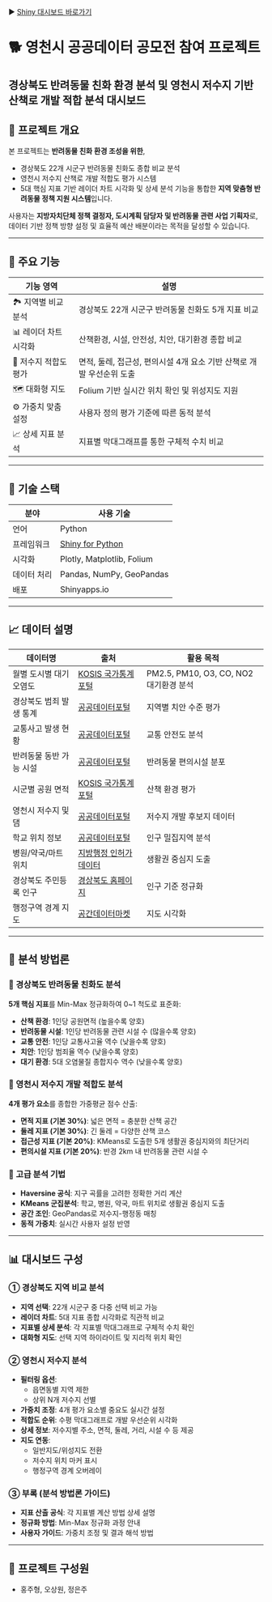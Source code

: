 ▶️ [Shiny 대시보드 바로가기](https://godfuf.shinyapps.io/yeongcheon-pet/)

# 🐕 영천시 공공데이터 공모전 참여 프로젝트
## 경상북도 반려동물 친화 환경 분석 및 영천시 저수지 기반 산책로 개발 적합 분석 대시보드

## 📌 프로젝트 개요

본 프로젝트는 **반려동물 친화 환경 조성을 위한**,

* 경상북도 22개 시군구 반려동물 친화도 종합 비교 분석
* 영천시 저수지 산책로 개발 적합도 평가 시스템
* 5대 핵심 지표 기반 레이더 차트 시각화 및 상세 분석
  기능을 통합한 **지역 맞춤형 반려동물 정책 지원 시스템**입니다.

사용자는 **지방자치단체 정책 결정자, 도시계획 담당자 및 반려동물 관련 사업 기획자**로, 데이터 기반 정책 방향 설정 및 효율적 예산 배분이라는 목적을 달성할 수 있습니다.

---

## 🚀 주요 기능

| 기능 영역 | 설명 |
| ----------- | ------------------------------------- |
| 🏞️ 지역별 비교 분석 | 경상북도 22개 시군구 반려동물 친화도 5개 지표 비교 |
| 📊 레이더 차트 시각화 | 산책환경, 시설, 안전성, 치안, 대기환경 종합 비교 |
| 🎯 저수지 적합도 평가 | 면적, 둘레, 접근성, 편의시설 4개 요소 기반 산책로 개발 우선순위 도출 |
| 🗺️ 대화형 지도 | Folium 기반 실시간 위치 확인 및 위성지도 지원 |
| ⚙️ 가중치 맞춤 설정 | 사용자 정의 평가 기준에 따른 동적 분석 |
| 📈 상세 지표 분석 | 지표별 막대그래프를 통한 구체적 수치 비교 |

---

## 🧰 기술 스택

| 분야 | 사용 기술 |
| ----- | ------------------------------------------------------------ |
| 언어 | Python |
| 프레임워크 | [Shiny for Python](https://shiny.posit.co/py/) |
| 시각화 | Plotly, Matplotlib, Folium |
| 데이터 처리 | Pandas, NumPy, GeoPandas |
| 배포 | Shinyapps.io |

---

## 📈 데이터 설명


| 데이터명 | 출처 | 활용 목적 |
|---------|------|----------|
| 월별 도시별 대기오염도 | [KOSIS 국가통계포털](https://kosis.kr/) | PM2.5, PM10, O3, CO, NO2 대기환경 분석 |
| 경상북도 범죄 발생 통계 | [공공데이터포털](https://www.data.go.kr/) | 지역별 치안 수준 평가 |
| 교통사고 발생 현황 | [공공데이터포털](https://www.data.go.kr/) | 교통 안전도 분석 |
| 반려동물 동반 가능 시설 | [공공데이터포털](https://www.data.go.kr/) | 반려동물 편의시설 분포 |
| 시군별 공원 면적 | [KOSIS 국가통계포털](https://kosis.kr/) | 산책 환경 평가 |
| 영천시 저수지 및 댐 | [공공데이터포털](https://www.data.go.kr/) | 저수지 개발 후보지 데이터 |
| 학교 위치 정보 | [공공데이터포털](https://www.data.go.kr/data/15021148/standard.do) | 인구 밀집지역 분석 |
| 병원/약국/마트 위치 | [지방행정 인허가 데이터](https://www.localdata.go.kr/devcenter/dataDown.do?menuNo=20001) | 생활권 중심지 도출 |
| 경상북도 주민등록 인구 | [경상북도 홈페이지](https://gb.go.kr/) | 인구 기준 정규화 |
| 행정구역 경계 지도 | [공간데이터마켓](https://geomarket.kr/pbps/) | 지도 시각화 |

---

## 🔧 분석 방법론

### 📍 경상북도 반려동물 친화도 분석

**5개 핵심 지표**를 Min-Max 정규화하여 0~1 척도로 표준화:

* **산책 환경**: 1인당 공원면적 (높을수록 양호)
* **반려동물 시설**: 1인당 반려동물 관련 시설 수 (많을수록 양호)  
* **교통 안전**: 1인당 교통사고율 역수 (낮을수록 양호)
* **치안**: 1인당 범죄율 역수 (낮을수록 양호)
* **대기 환경**: 5대 오염물질 종합지수 역수 (낮을수록 양호)

### 📍 영천시 저수지 개발 적합도 분석

**4개 평가 요소**를 종합한 가중평균 점수 산출:

* **면적 지표 (기본 30%)**: 넓은 면적 = 충분한 산책 공간
* **둘레 지표 (기본 30%)**: 긴 둘레 = 다양한 산책 코스
* **접근성 지표 (기본 20%)**: KMeans로 도출한 5개 생활권 중심지와의 최단거리
* **편의시설 지표 (기본 20%)**: 반경 2km 내 반려동물 관련 시설 수

### 📍 고급 분석 기법

* **Haversine 공식**: 지구 곡률을 고려한 정확한 거리 계산
* **KMeans 군집분석**: 학교, 병원, 약국, 마트 위치로 생활권 중심지 도출
* **공간 조인**: GeoPandas로 저수지-행정동 매칭
* **동적 가중치**: 실시간 사용자 설정 반영

---

## 📊 대시보드 구성

### ① 경상북도 지역 비교 분석

* **지역 선택**: 22개 시군구 중 다중 선택 비교 가능
* **레이더 차트**: 5대 지표 종합 시각화로 직관적 비교
* **지표별 상세 분석**: 각 지표별 막대그래프로 구체적 수치 확인
* **대화형 지도**: 선택 지역 하이라이트 및 지리적 위치 확인

### ② 영천시 저수지 분석

* **필터링 옵션**: 
  - 읍면동별 지역 제한
  - 상위 N개 저수지 선별
* **가중치 조정**: 4개 평가 요소별 중요도 실시간 설정
* **적합도 순위**: 수평 막대그래프로 개발 우선순위 시각화
* **상세 정보**: 저수지별 주소, 면적, 둘레, 거리, 시설 수 등 제공
* **지도 연동**: 
  - 일반지도/위성지도 전환
  - 저수지 위치 마커 표시
  - 행정구역 경계 오버레이

### ③ 부록 (분석 방법론 가이드)

* **지표 산출 공식**: 각 지표별 계산 방법 상세 설명
* **정규화 방법**: Min-Max 정규화 과정 안내
* **사용자 가이드**: 가중치 조정 및 결과 해석 방법

---

## 👥 프로젝트 구성원

* 홍주형, 오상원, 정은주
